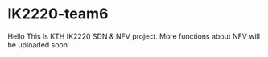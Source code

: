 # IK2220-team6


Hello
This is KTH IK2220 SDN & NFV project.
More functions about NFV will be uploaded soon

